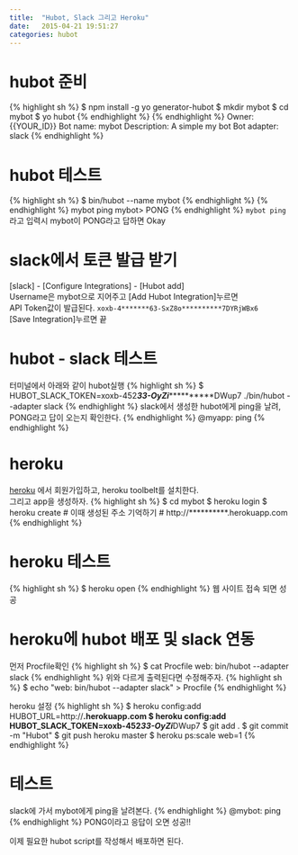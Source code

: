```yaml
---
title:  "Hubot, Slack 그리고 Heroku"
date:   2015-04-21 19:51:27
categories: hubot
---
```



# hubot 준비
{% highlight sh %}
$ npm install -g yo generator-hubot
$ mkdir mybot
$ cd mybot
$ yo hubot
{% endhighlight %}
{% endhighlight %}
Owner: {{YOUR_ID}}
Bot name: mybot
Description: A simple my bot
Bot adapter: slack
{% endhighlight %}

# hubot 테스트
{% highlight sh %}
$ bin/hubot --name mybot
{% endhighlight %}
{% endhighlight %}
mybot ping
mybot> PONG
{% endhighlight %}
`mybot ping`라고 입력시 mybot이 PONG라고 답하면 Okay


# slack에서 토큰 발급 받기
[slack] - [Configure Integrations] - [Hubot add]  
Username은 mybot으로 지어주고 [Add Hubot Integration]누르면  
API Token값이 발급된다.
`xoxb-4*******63-SxZ8o**********7DYRjWBx6`  
[Save Integration]누르면 끝

# hubot - slack 테스트
터미널에서 아래와 같이 hubot실행
{% highlight sh %}
$ HUBOT_SLACK_TOKEN=xoxb-452*****33-OyZi***************DWup7 ./bin/hubot --adapter slack
{% endhighlight %}
slack에서 생성한 hubot에게 ping을 날려, PONG라고 답이 오는지 확인한다.
{% endhighlight %}
@myapp: ping
{% endhighlight %}

# heroku
[heroku](https://www.heroku.com/) 에서 회원가입하고, heroku toolbelt를 설치한다.  
그리고 app을 생성하자.
{% highlight sh %}
$ cd mybot
$ heroku login
$ heroku create # 이때 생성된 주소 기억하기
				# http://**********.herokuapp.com
{% endhighlight %}

# heroku 테스트
{% highlight sh %}
$ heroku open
{% endhighlight %}
웹 사이트 접속 되면 성공

# heroku에 hubot 배포 및 slack 연동
먼저 Procfile확인
{% highlight sh %}
$ cat Procfile
web: bin/hubot --adapter slack
{% endhighlight %}
위와 다르게 출력된다면 수정해주자.
{% highlight sh %}
$ echo "web: bin/hubot --adapter slack" > Procfile
{% endhighlight %}

heroku 설정
{% highlight sh %}
$ heroku config:add HUBOT_URL=http://**********.herokuapp.com
$ heroku config:add HUBOT_SLACK_TOKEN=xoxb-452*****33-OyZi***************DWup7
$ git add .
$ git commit -m "Hubot"
$ git push heroku master
$ heroku ps:scale web=1
{% endhighlight %}

# 테스트
slack에 가서 mybot에게 ping을 날려본다.
{% endhighlight %}
@mybot: ping
{% endhighlight %}
PONG이라고 응답이 오면 성공!!  
  
이제 필요한 hubot script를 작성해서 배포하면 된다.